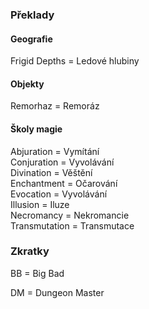 ### Překlady
#### Geografie
Frigid Depths = Ledové hlubiny
#### Objekty
Remorhaz = Remoráz
#### Školy magie
Abjuration = Vymítání<br>
Conjuration = Vyvolávání<br>
Divination = Věštění<br>
Enchantment = Očarování<br>
Evocation = Vyvolávání<br>
Illusion = Iluze<br>
Necromancy = Nekromancie<br>
Transmutation = Transmutace<br>


### Zkratky
BB = Big Bad

DM = Dungeon Master